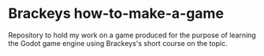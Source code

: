 # Brackeys how-to-make-a-game
 Repository to hold my work on a game produced for the purpose of learning the Godot game engine using Brackeys's short course on the topic. 
